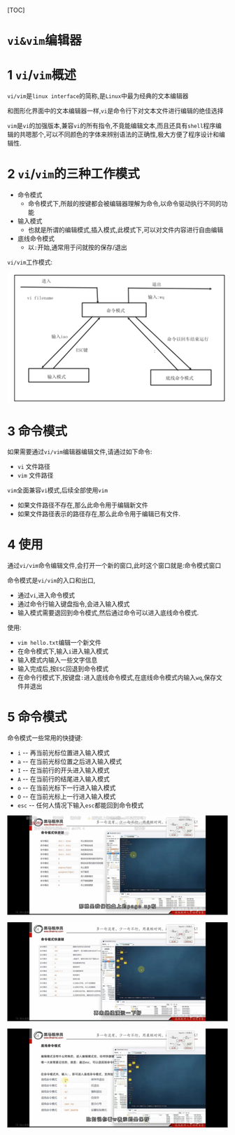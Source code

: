 [TOC]

# `vi&vim`编辑器

# 1 `vi`/`vim`概述

`vi/vim`是`linux interface`的简称,是`Linux`中最为经典的文本编辑器

和图形化界面中的文本编辑器一样,`vi`是命令行下对文本文件进行编辑的绝佳选择

`vim`是`vi`的加强版本,兼容`vi`的所有指令,不竟能编辑文本,而且还具有`shell`程序编辑的共嗯那个,可以不同颜色的字体来辨别语法的正确性,极大方便了程序设计和编辑性.

# 2 `vi`/`vim`的三种工作模式

- 命令模式
  - 命令模式下,所敲的按键都会被编辑器理解为命令,以命令驱动执行不同的功能
- 输入模式
  - 也就是所谓的编辑模式,插入模式,此模式下,可以对文件内容进行自由编辑
- 底线命令模式
  - 以`:`开始,通常用于问就按的保存/退出

`vi/vim`工作模式:

![Clip_2024-05-31_10-50-36](./assets/Clip_2024-05-31_10-50-36.png)



# 3 命令模式

如果需要通过`vi/vim`编辑器编辑文件,请通过如下命令:

- `vi` 文件路径
- `vim` 文件路径

`vim`全面兼容`vi`模式,后续全部使用`vim`

- 如果文件路径不存在,那么此命令用于编辑新文件
- 如果文件路径表示的路径存在,那么此命令用于编辑已有文件.

# 4 使用

通过`vi/vim`命令编辑文件,会打开一个新的窗口,此时这个窗口就是:命令模式窗口

命令模式是`vi/vim`的入口和出口,

- 通过`vi`,进入命令模式
- 通过命令行输入键盘指令,会进入输入模式
- 输入模式需要退回到命令模式,然后通过命令可以进入底线命令模式.

使用:

- `vim hello.txt`编辑一个新文件
- 在命令模式下,输入`i`进入输入模式
- 输入模式内输入一些文字信息
- 输入完成后,按`ESC`回退到命令模式
- 在命令行模式下,按键盘`:`进入底线命令模式,在底线命令模式内输入`wq`,保存文件并退出

# 5 命令模式

命令模式一些常用的快捷键:

- `i` -- 再当前光标位置进入输入模式 
- `a` -- 在当前光标位置之后进入输入模式
- `I` -- 在当前行的开头进入输入模式
- `A` -- 在当前行的结尾进入输入模式
- `o` -- 在当前光标下一行进入输入模式
- `O` -- 在当前光标上一行进入输入模式
- `esc` -- 任何人情况下输入`esc`都能回到命令模式

![微信图片_20240531112039](./assets/%E5%BE%AE%E4%BF%A1%E5%9B%BE%E7%89%87_20240531112039-1717125742143-24.jpg)

![微信图片_20240531112047](./assets/%E5%BE%AE%E4%BF%A1%E5%9B%BE%E7%89%87_20240531112047.jpg)

![微信图片_20240531112333](./assets/%E5%BE%AE%E4%BF%A1%E5%9B%BE%E7%89%87_20240531112333.jpg)























